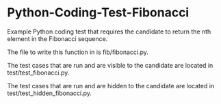 # Python-Coding-Test-Fibonacci
Example Python coding test that requires the candidate to return the nth element in the Fibonacci sequence.

The file to write this function in is fib/fibonacci.py.

The test cases that are run and are visible to the candidate are located in test/test_fibonacci.py.

The test cases that are run and are hidden to the candidate are located in test/test_hidden_fibonacci.py.
